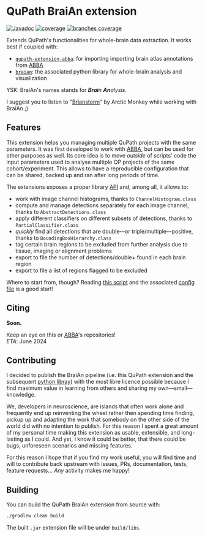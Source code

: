 <!--
SPDX-FileCopyrightText: 2024 Carlo Castoldi <carlo.castoldi@outlook.com>

SPDX-License-Identifier: CC0-1.0
-->
# QuPath BraiAn extension
[![Javadoc](https://img.shields.io/badge/JavaDoc-Online-green)](https://carlocastoldi.github.io/qupath-extension-braian/docs/)
[![coverage](https://img.shields.io/endpoint?url=https://raw.githubusercontent.com/carlocastoldi/qupath-extension-braian/badges/.github/badges/jacoco.json)](https://carlocastoldi.github.io/qupath-extension-braian/coverage/)
[![branches coverage](https://img.shields.io/endpoint?url=https://raw.githubusercontent.com/carlocastoldi/qupath-extension-braian/badges/.github/badges/branches.json)](https://carlocastoldi.github.io/qupath-extension-braian/coverage/)

Extends QuPath's functionalities for whole-brain data extraction. It works best if coupled with:
* [`qupath-extension-abba`](https://github.com/biop/qupath-extension-abba): for importing importing brain atlas annotations from [ABBA](https://abba-documentation.readthedocs.io/en/latest/)
* [`braian`](https://codeberg.org/SilvaLab/BraiAn): the associated python library for whole-brain analysis and visualization

YSK: BraiAn's names stands for _**Brai**n **An**alysis_.

I suggest you to listen to "[Brianstorm](https://en.wikipedia.org/wiki/Brianstorm)" by Arctic Monkey while working with BraiAn ;)


## Features

This extension helps you managing multiple QuPath projects with the same parameters.
It was first developed to work with [ABBA](https://abba-documentation.readthedocs.io/en/latest/), but can be used for other purposes as well.
Its core idea is to move _outside_ of scripts' code the input parameters used to analyse multiple QP projects of the same cohort/experiment.
This allows to have a reproducible configuration that can be shared, backed up and ran after long periods of time.

The extensions exposes a proper library [API](https://carlocastoldi.github.io/qupath-extension-braian/docs/) and, among all, it allows to:
- work with image channel histograms, thanks to `ChannelHistogram.class`
- compute and manage detections separately for each image channel, thanks to `AbstractDetections.class`
- apply different classifiers on different subsets of detections, thanks to `PartialClassifier.class`
- _quickly_ find all detections that are double—or triple/multiple—positive, thanks to `BoundingBoxHierarchy.class`
- tag certain brain regions to be excluded from further analysis due to tissue, imaging or alignment problems
- export to file the number of detections/double+ found in each brain region
- export to file a list of regions flagged to be excluded

Where to start from, though? Reading [this script](https://github.com/carlocastoldi/qupath-extension-braian/blob/master/src/main/resources/scripts/compute_classify_overlap_export_exclude_detections.groovy) and the associated [config file](https://github.com/carlocastoldi/qupath-extension-braian/blob/master/BraiAn.yml) is a good start!

## Citing

**Soon.**

Keep an eye on this or [ABBA](https://github.com/biop/qupath-extension-abba)'s repositories!\
_ETA_: June 2024

## Contributing

I decided to publish the BraiAn pipeline (i.e. this QuPath extension and the subsequent [python libray](https://codeberg.org/SilvaLab/BraiAn)) with the most libre licence possible because I find maximum value in learning from others
and sharing my own—small—knowledge.

We, developers in neuroscience, are islands that often work alone and frequently end up reinventing the wheel rather 
then spending time finding, pickup up and adapting the work that somebody on the other side of the world did with no
intention to publish. For this reason I spent a great amount of my personal time making this extension as
usable, extensible, and long-lasting as I could. And yet, I know it could be better, that there could be bugs,
unforeseen scenarios and missing features.

For this reason I hope that if you find my work useful, you will find time and will to contribute back upstream with
issues, PRs, documentation, tests, feature requests... _Any_ activity makes me happy!

## Building

You can build the QuPath BraiAn extension from source with:

```bash
./gradlew clean build
```

The built `.jar` extension file will be under `build/libs`.

